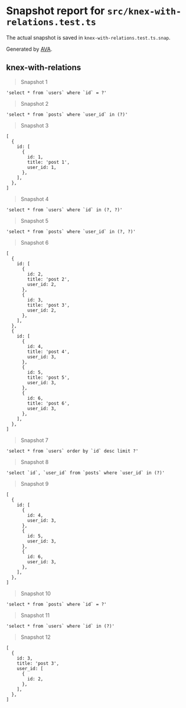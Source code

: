 # Snapshot report for `src/knex-with-relations.test.ts`

The actual snapshot is saved in `knex-with-relations.test.ts.snap`.

Generated by [AVA](https://avajs.dev).

## knex-with-relations

> Snapshot 1

    'select * from `users` where `id` = ?'

> Snapshot 2

    'select * from `posts` where `user_id` in (?)'

> Snapshot 3

    [
      {
        id: [
          {
            id: 1,
            title: 'post 1',
            user_id: 1,
          },
        ],
      },
    ]

> Snapshot 4

    'select * from `users` where `id` in (?, ?)'

> Snapshot 5

    'select * from `posts` where `user_id` in (?, ?)'

> Snapshot 6

    [
      {
        id: [
          {
            id: 2,
            title: 'post 2',
            user_id: 2,
          },
          {
            id: 3,
            title: 'post 3',
            user_id: 2,
          },
        ],
      },
      {
        id: [
          {
            id: 4,
            title: 'post 4',
            user_id: 3,
          },
          {
            id: 5,
            title: 'post 5',
            user_id: 3,
          },
          {
            id: 6,
            title: 'post 6',
            user_id: 3,
          },
        ],
      },
    ]

> Snapshot 7

    'select * from `users` order by `id` desc limit ?'

> Snapshot 8

    'select `id`, `user_id` from `posts` where `user_id` in (?)'

> Snapshot 9

    [
      {
        id: [
          {
            id: 4,
            user_id: 3,
          },
          {
            id: 5,
            user_id: 3,
          },
          {
            id: 6,
            user_id: 3,
          },
        ],
      },
    ]

> Snapshot 10

    'select * from `posts` where `id` = ?'

> Snapshot 11

    'select * from `users` where `id` in (?)'

> Snapshot 12

    [
      {
        id: 3,
        title: 'post 3',
        user_id: [
          {
            id: 2,
          },
        ],
      },
    ]
